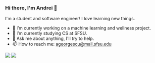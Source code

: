 ### Hi there, I'm Andrei 👋
I'm a student and software engineer! I love learning new things.

- 🔭 I’m currently working on a machine learning and wellness project.
- 🌱 I’m currently studying CS at SFSU.
- 💬 Ask me about anything, I'll try to help.
- 📫 How to reach me: [ageorgescu@mail.sfsu.edu](mailto:ageorgescu@mail.sfsu.edu)


<a href="https://github.com/anuraghazra/github-readme-stats">
  <img align="left" src="https://github-readme-stats.vercel.app/api/top-langs/?username=doxify&layout=compact" />
</a>
<a href="https://github.com/anuraghazra/github-readme-stats">
  <img align="left" src="https://github-readme-stats.vercel.app/api/wakatime?username=Doxify" />
</a>
